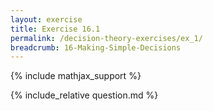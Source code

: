 ```yaml
---
layout: exercise
title: Exercise 16.1
permalink: /decision-theory-exercises/ex_1/
breadcrumb: 16-Making-Simple-Decisions
---
```


{% include mathjax_support %}

<div><i class="arrow-up loader" data-chapter="decision-theory-exercises" data-exercise="ex_1" data-rating="0"></i></div>
{% include_relative question.md %}
